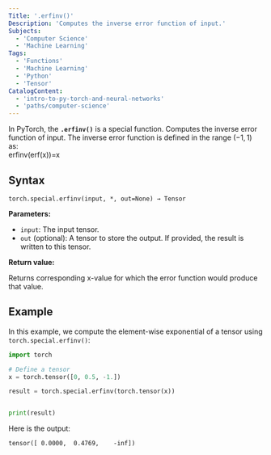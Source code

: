 ```yaml
---
Title: '.erfinv()'
Description: 'Computes the inverse error function of input.'
Subjects:
  - 'Computer Science'
  - 'Machine Learning'
Tags:
  - 'Functions'
  - 'Machine Learning'
  - 'Python'
  - 'Tensor'
CatalogContent:
  - 'intro-to-py-torch-and-neural-networks'
  - 'paths/computer-science'
---
```


In PyTorch, the **`.erfinv()`** is a special function. Computes the inverse error function of input. The inverse error function is defined in the range $(−1,1)$ as: \
erfinv(erf(x))=x 

## Syntax

```pseudo
torch.special.erfinv(input, *, out=None) → Tensor
```

**Parameters:**

- `input`: The input tensor.
- `out` (optional): A tensor to store the output. If provided, the result is written to this tensor.

**Return value:**

Returns corresponding x-value for which the error function would produce that value.

## Example

In this example, we compute the element-wise exponential of a tensor using `torch.special.erfinv()`:

```py
import torch

# Define a tensor
x = torch.tensor([0, 0.5, -1.])

result = torch.special.erfinv(torch.tensor(x))


print(result)
```

Here is the output:

```shell
tensor([ 0.0000,  0.4769,    -inf])
```
